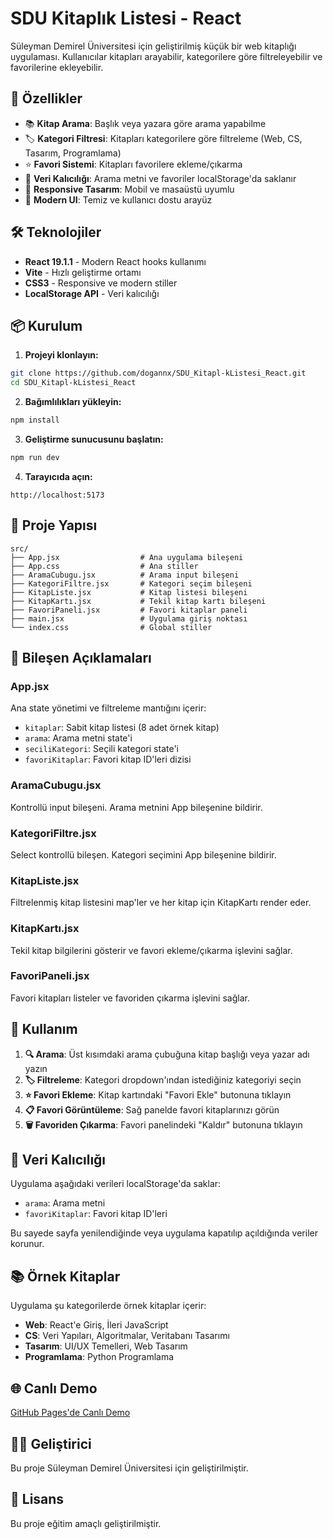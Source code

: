 # SDU Kitaplık Listesi - React

Süleyman Demirel Üniversitesi için geliştirilmiş küçük bir web kitaplığı uygulaması. Kullanıcılar kitapları arayabilir, kategorilere göre filtreleyebilir ve favorilerine ekleyebilir.

## 🚀 Özellikler

- 📚 **Kitap Arama**: Başlık veya yazara göre arama yapabilme
- 🏷️ **Kategori Filtresi**: Kitapları kategorilere göre filtreleme (Web, CS, Tasarım, Programlama)
- ⭐ **Favori Sistemi**: Kitapları favorilere ekleme/çıkarma
- 💾 **Veri Kalıcılığı**: Arama metni ve favoriler localStorage'da saklanır
- 📱 **Responsive Tasarım**: Mobil ve masaüstü uyumlu
- 🎨 **Modern UI**: Temiz ve kullanıcı dostu arayüz

## 🛠️ Teknolojiler

- **React 19.1.1** - Modern React hooks kullanımı
- **Vite** - Hızlı geliştirme ortamı
- **CSS3** - Responsive ve modern stiller
- **LocalStorage API** - Veri kalıcılığı

## 📦 Kurulum

1. **Projeyi klonlayın:**
```bash
git clone https://github.com/dogannx/SDU_Kitapl-kListesi_React.git
cd SDU_Kitapl-kListesi_React
```

2. **Bağımlılıkları yükleyin:**
```bash
npm install
```

3. **Geliştirme sunucusunu başlatın:**
```bash
npm run dev
```

4. **Tarayıcıda açın:**
```
http://localhost:5173
```

## 📁 Proje Yapısı

```
src/
├── App.jsx                  # Ana uygulama bileşeni
├── App.css                  # Ana stiller
├── AramaCubugu.jsx          # Arama input bileşeni
├── KategoriFiltre.jsx       # Kategori seçim bileşeni
├── KitapListe.jsx           # Kitap listesi bileşeni
├── KitapKartı.jsx           # Tekil kitap kartı bileşeni
├── FavoriPaneli.jsx         # Favori kitaplar paneli
├── main.jsx                 # Uygulama giriş noktası
└── index.css                # Global stiller
```

## 🔧 Bileşen Açıklamaları

### App.jsx
Ana state yönetimi ve filtreleme mantığını içerir:
- `kitaplar`: Sabit kitap listesi (8 adet örnek kitap)
- `arama`: Arama metni state'i
- `seciliKategori`: Seçili kategori state'i
- `favoriKitaplar`: Favori kitap ID'leri dizisi

### AramaCubugu.jsx
Kontrollü input bileşeni. Arama metnini App bileşenine bildirir.

### KategoriFiltre.jsx
Select kontrollü bileşen. Kategori seçimini App bileşenine bildirir.

### KitapListe.jsx
Filtrelenmiş kitap listesini map'ler ve her kitap için KitapKartı render eder.

### KitapKartı.jsx
Tekil kitap bilgilerini gösterir ve favori ekleme/çıkarma işlevini sağlar.

### FavoriPaneli.jsx
Favori kitapları listeler ve favoriden çıkarma işlevini sağlar.

## 📖 Kullanım

1. **🔍 Arama**: Üst kısımdaki arama çubuğuna kitap başlığı veya yazar adı yazın
2. **🏷️ Filtreleme**: Kategori dropdown'ından istediğiniz kategoriyi seçin
3. **⭐ Favori Ekleme**: Kitap kartındaki "Favori Ekle" butonuna tıklayın
4. **📋 Favori Görüntüleme**: Sağ panelde favori kitaplarınızı görün
5. **🗑️ Favoriden Çıkarma**: Favori panelindeki "Kaldır" butonuna tıklayın

## 💾 Veri Kalıcılığı

Uygulama aşağıdaki verileri localStorage'da saklar:
- `arama`: Arama metni
- `favoriKitaplar`: Favori kitap ID'leri

Bu sayede sayfa yenilendiğinde veya uygulama kapatılıp açıldığında veriler korunur.

## 📚 Örnek Kitaplar

Uygulama şu kategorilerde örnek kitaplar içerir:
- **Web**: React'e Giriş, İleri JavaScript
- **CS**: Veri Yapıları, Algoritmalar, Veritabanı Tasarımı
- **Tasarım**: UI/UX Temelleri, Web Tasarım
- **Programlama**: Python Programlama

## 🌐 Canlı Demo

[GitHub Pages'de Canlı Demo](https://dogannx.github.io/SDU_Kitapl-kListesi_React/)

## 👨‍💻 Geliştirici

Bu proje Süleyman Demirel Üniversitesi için geliştirilmiştir.

## 📄 Lisans

Bu proje eğitim amaçlı geliştirilmiştir.